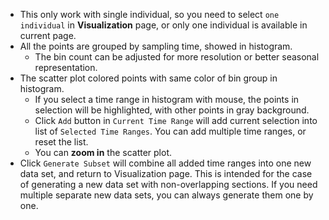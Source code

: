 - This only work with single individual, so you need to select `one individual` in **Visualization** page, or only one individual is available in current page.
- All the points are grouped by sampling time, showed in histogram.
    - The bin count can be adjusted for more resolution or better seasonal representation.
- The scatter plot colored points with same color of bin group in histogram.
    - If you select a time range in histogram with mouse, the points in selection will be highlighted, with other points in gray background.
    - Click `Add` button in `Current Time Range` will add current selection into list of `Selected Time Ranges`. You can add multiple time ranges, or reset the list.
    - You can **zoom in** the scatter plot.
- Click `Generate Subset` will combine all added time ranges into one new data set, and return to Visualization page. This is intended for the case of generating a new data set with non-overlapping sections. If you need multiple separate new data sets, you can always generate them one by one.
